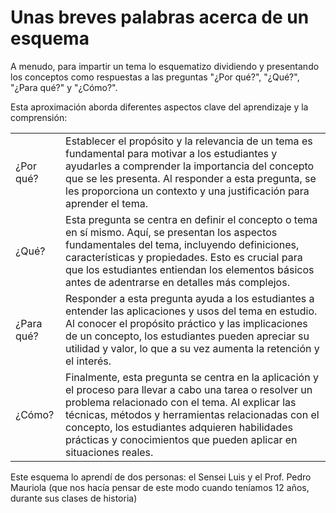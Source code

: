 # Unas breves palabras acerca de un esquema

A menudo, para impartir un tema lo esquematizo dividiendo y presentando los conceptos como respuestas a las preguntas "¿Por qué?", "¿Qué?", "¿Para qué?" y "¿Cómo?".

Esta aproximación aborda diferentes aspectos clave del aprendizaje y la comprensión:

| | |
-|-
¿Por qué?|Establecer el propósito y la relevancia de un tema es fundamental para motivar a los estudiantes y ayudarles a comprender la importancia del concepto que se les presenta. Al responder a esta pregunta, se les proporciona un contexto y una justificación para aprender el tema.
¿Qué?|Esta pregunta se centra en definir el concepto o tema en sí mismo. Aquí, se presentan los aspectos fundamentales del tema, incluyendo definiciones, características y propiedades. Esto es crucial para que los estudiantes entiendan los elementos básicos antes de adentrarse en detalles más complejos.
¿Para qué?|Responder a esta pregunta ayuda a los estudiantes a entender las aplicaciones y usos del tema en estudio. Al conocer el propósito práctico y las implicaciones de un concepto, los estudiantes pueden apreciar su utilidad y valor, lo que a su vez aumenta la retención y el interés.
¿Cómo?|Finalmente, esta pregunta se centra en la aplicación y el proceso para llevar a cabo una tarea o resolver un problema relacionado con el tema. Al explicar las técnicas, métodos y herramientas relacionadas con el concepto, los estudiantes adquieren habilidades prácticas y conocimientos que pueden aplicar en situaciones reales.

Este esquema lo aprendí de dos personas: el Sensei Luis y el Prof. Pedro Mauriola (que nos hacía pensar de este modo cuando teníamos 12 años, durante sus clases de historia)
